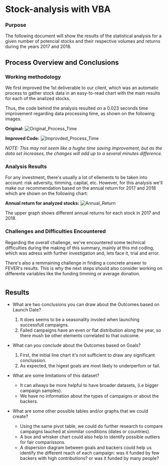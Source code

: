 # **Stock-analysis with VBA**

### Purpose
The following document will show the results of the statistical analysis for a given number of potencial stocks and their respective volumes and returns during the years 2017 and 2018.


## **Process Overview and Conclusions**

### Working methodology
We first improved the 1st deliverable to our client, which was an automatic process to gather stock data in an easy-to-read chart with the main results for each of the analized stocks.

Thus, the code behind the analysis resulted on a 0.023 seconds time improvement regarding data processing time, as shown on the following images.

**Original:**
![Original_Process_Time](https://github.com/AxisAngeles/Stock-analysis/blob/main/Resources/Original_2018.PNG)

**Improved Code:**
![Improvded_Process_Time](https://github.com/AxisAngeles/Stock-analysis/blob/main/Resources/VBA_Challenge_2018.png)

_NOTE: This may not seem like a hughe time saving improvement, but as the data set increases, the changes will add up to a several minutes difference._


### Analysis Results
For any investment, there's usually a lot of ellements to be taken into account: risk adversity, timming, capital, etc. However, for this analysis we'll make our recommendation based on the annual return for 2017 and 2018 which are shown on the following chart:

**Annual return for analyzed stocks:**
![Annual_Return](https://github.com/AxisAngeles/Stock-analysis/blob/main/Resources/AllStock_Analysis.png)

The upper graph shows different annual returns for each stock in 2017 and 2018.


### Challenges and Difficulties Encountered
Regarding the overall challenge, we've encountered some technical difficulties during the making of this summary, mainly at this md coding, which was adress with further investigation and, lets face it, trial and error.

There's also a remmaining challenge in finding a concrete answer to FEVER's results. This is why the next steps should also consider working on differente variables like the funding timming or average donation.

#
## Results

- What are two conclusions you can draw about the Outcomes based on Launch Date?
  1. It does seems to be a seasonality involed when launching successfull campaigns.
  2. Failed campaigns have an even or flat distribution along the year, so there mush be other elements correlated to that outcome.

- What can you conclude about the Outcomes based on Goals?
  1. First, the initial line chart it's not sufficient to draw any significant conclussion.
  2. As expected, the higest goals are most likely to underperfom or fail.

- What are some limitations of this dataset?
  * It can allways be more helpful to have broader datasets, (i.e bigger campaign samples).
  * We have no information about the types of campaigns or about the backers.

- What are some other possible tables and/or graphs that we could create?
  * Using the same pivot table, we could do further research to compare campaigns lauched at simmilar conditions (dates or countries).
  * A box and whisker chart could also help to identify possible outliers for fair comparissons.
  * A dispersion diagram between goals and backers could help us identify the different reach of each campaign: was it funded by few backers with high contributions? or was it funded by many people?

